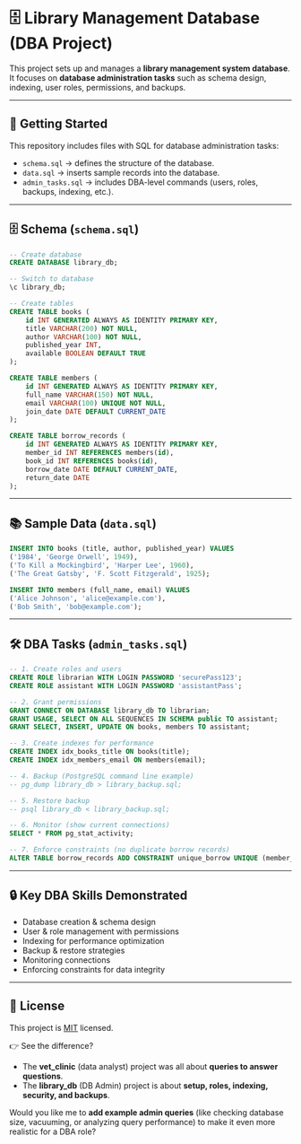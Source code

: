 
# 🗄️ Library Management Database (DBA Project)

This project sets up and manages a **library management system database**.  
It focuses on **database administration tasks** such as schema design, indexing, user roles, permissions, and backups.

---

## 📖 Getting Started

This repository includes files with SQL for database administration tasks:

- `schema.sql` → defines the structure of the database.  
- `data.sql` → inserts sample records into the database.  
- `admin_tasks.sql` → includes DBA-level commands (users, roles, backups, indexing, etc.).  

---

## 🗄️ Schema (`schema.sql`)

```sql
-- Create database
CREATE DATABASE library_db;

-- Switch to database
\c library_db;

-- Create tables
CREATE TABLE books (
    id INT GENERATED ALWAYS AS IDENTITY PRIMARY KEY,
    title VARCHAR(200) NOT NULL,
    author VARCHAR(100) NOT NULL,
    published_year INT,
    available BOOLEAN DEFAULT TRUE
);

CREATE TABLE members (
    id INT GENERATED ALWAYS AS IDENTITY PRIMARY KEY,
    full_name VARCHAR(150) NOT NULL,
    email VARCHAR(100) UNIQUE NOT NULL,
    join_date DATE DEFAULT CURRENT_DATE
);

CREATE TABLE borrow_records (
    id INT GENERATED ALWAYS AS IDENTITY PRIMARY KEY,
    member_id INT REFERENCES members(id),
    book_id INT REFERENCES books(id),
    borrow_date DATE DEFAULT CURRENT_DATE,
    return_date DATE
);
````

---

## 📚 Sample Data (`data.sql`)

```sql
INSERT INTO books (title, author, published_year) VALUES
('1984', 'George Orwell', 1949),
('To Kill a Mockingbird', 'Harper Lee', 1960),
('The Great Gatsby', 'F. Scott Fitzgerald', 1925);

INSERT INTO members (full_name, email) VALUES
('Alice Johnson', 'alice@example.com'),
('Bob Smith', 'bob@example.com');
```

---

## 🛠 DBA Tasks (`admin_tasks.sql`)

```sql
-- 1. Create roles and users
CREATE ROLE librarian WITH LOGIN PASSWORD 'securePass123';
CREATE ROLE assistant WITH LOGIN PASSWORD 'assistantPass';

-- 2. Grant permissions
GRANT CONNECT ON DATABASE library_db TO librarian;
GRANT USAGE, SELECT ON ALL SEQUENCES IN SCHEMA public TO assistant;
GRANT SELECT, INSERT, UPDATE ON books, members TO assistant;

-- 3. Create indexes for performance
CREATE INDEX idx_books_title ON books(title);
CREATE INDEX idx_members_email ON members(email);

-- 4. Backup (PostgreSQL command line example)
-- pg_dump library_db > library_backup.sql;

-- 5. Restore backup
-- psql library_db < library_backup.sql;

-- 6. Monitor (show current connections)
SELECT * FROM pg_stat_activity;

-- 7. Enforce constraints (no duplicate borrow records)
ALTER TABLE borrow_records ADD CONSTRAINT unique_borrow UNIQUE (member_id, book_id, borrow_date);
```

---

## 🔒 Key DBA Skills Demonstrated

* Database creation & schema design
* User & role management with permissions
* Indexing for performance optimization
* Backup & restore strategies
* Monitoring connections
* Enforcing constraints for data integrity

---

## 📝 License

This project is [MIT](./LICENSE) licensed.


👉 See the difference?  
- The **vet_clinic** (data analyst) project was all about **queries to answer questions**.  
- The **library_db** (DB Admin) project is about **setup, roles, indexing, security, and backups**.  

Would you like me to **add example admin queries** (like checking database size, vacuuming, or analyzing query performance) to make it even more realistic for a DBA role?
```
